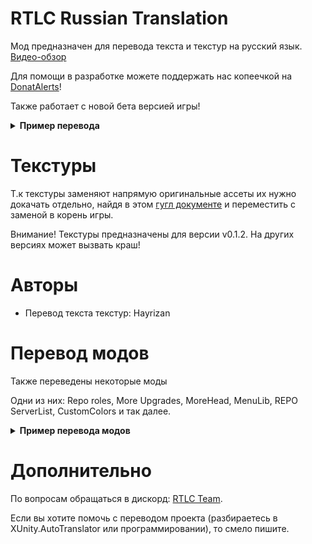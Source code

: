 # RTLC Russian Translation

Мод предназначен для перевода текста и текстур на русский язык. [Видео-обзор](https://www.youtube.com/watch?v=u7fm7Dds__U&ab_channel=DimaLooper)

Для помощи в разработке можете поддержать нас копеечкой на [DonatAlerts](https://www.donationalerts.com/r/dima_looper)!

Также работает с новой бета версией игры!

</details>

**<details><summary>Пример перевода</summary>**

![amo](https://i.imgur.com/63LDtPq.png)

![amo](https://i.imgur.com/vf9uBJA.png)

![amo](https://i.imgur.com/8Iuz6dh.png)

![amo](https://i.imgur.com/YsPBU0Q.png)

</details>

# Текстуры

Т.к текстуры заменяют напрямую оригинальные ассеты их нужно докачать отдельно, найдя в этом [гугл документе](https://docs.google.com/document/d/1aNZRErrFppiUepZTBl8cWX5z4Yndos04-K7oml6-l_Q/edit?tab=t.ax360qoz9gkn) и переместить с заменой в корень игры.

Внимание! Текстуры предназначены для версии v0.1.2. На других версиях может вызвать краш!

# Авторы

- Перевод текста текстур: Hayrizan

# Перевод модов

Также переведены некоторые моды

Одни из них: Repo roles, More Upgrades, MoreHead, MenuLib, REPO ServerList, CustomColors и так далее.

</details>

**<details><summary>Пример перевода модов</summary>**

![amo](https://i.imgur.com/N21tKvL.png)

![amo](https://i.imgur.com/956YQsU.png)

![amo](https://i.imgur.com/ZvM2zPy.jpeg)

![amo](https://i.imgur.com/Inel266.jpeg)

</details>

# Дополнительно

По вопросам обращаться в дискорд: [RTLC Team](https://discord.gg/QahpjZzGkm).

Если вы хотите помочь с переводом проекта (разбираетесь в XUnity.AutoTranslator или программировании), то смело пишите.